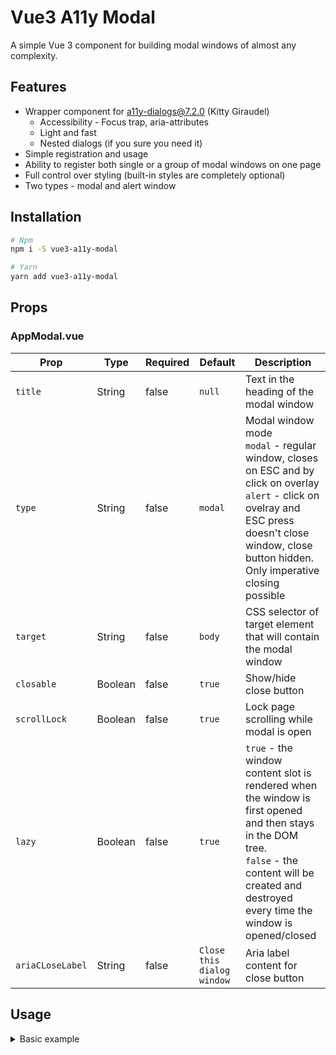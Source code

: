 # Vue3 A11y Modal

A simple Vue 3 component for building modal windows of almost 
any complexity.

## Features
* Wrapper component for [a11y-dialogs@7.2.0](https://github.com/KittyGiraudel/a11y-dialog) (Kitty Giraudel)
    * Accessibility - Focus trap, aria-attributes
    * Light and fast
    * Nested dialogs (if you sure you need it)
* Simple registration and usage
* Ability to register both single or a group of modal windows on one page
* Full control over styling (built-in styles are completely optional)
* Two types - modal and alert window

## Installation
```bash
# Npm
npm i -S vue3-a11y-modal

# Yarn
yarn add vue3-a11y-modal
```

## Props 
### AppModal.vue

Prop             | Type         | Required     | Default      | Description
   ------------  | ------------ | ------------ | ------------ | ------------
`title`          | String       | false      | `null` | Text in the heading of the modal window
`type`           | String       | false      | `modal` | Modal window mode <br /> `modal` - regular window, closes on ESC and by click on overlay <br /> `alert` - click on ovelray and ESC press doesn't close window, close button hidden. Only imperative closing possible 
`target`         | String       | false      | `body` | CSS selector of target element that will contain the modal window
`closable`       | Boolean      | false      | `true` | Show/hide close button
`scrollLock`     | Boolean      | false      | `true` | Lock page scrolling while modal is open
`lazy`           | Boolean      | false      | `true` | `true` - the window content slot is rendered when the window is first opened and then stays in the DOM tree. <br /> `false` - the content will be created and destroyed every time the window is opened/closed
`ariaCLoseLabel` | String       | false      | `Close this dialog window` | Aria label content for close button

## Usage

<details>
  <summary>Basic example</summary>

  ```html
  <template>
    <button @click="modalWindow.open">Open</button>

    <AppModal title="Demo Window" ref="modalWindow"> 
      Demo content <br>
      <button @click="modalWindow.close">Close</button>
    </AppModal>
  </template>

  <script>
  import { ref } from 'vue';
  import { AppModal } from 'vue3-a11y-modal';

  export default {
    name: 'DemoApp1',

    components: {
      AppModal,
    },

    setup() {
      const modalWindow = ref(null);

      return {
        modalWindow,
      };
    },
  };
  </script>

  <style>
  @import 'vue3-a11y-modal/dist/vue-modal-dialog.css';
  </style>

  ```
</details>